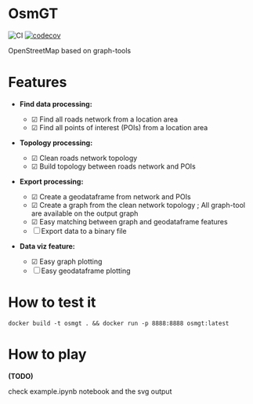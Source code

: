 OsmGT
====

![CI](https://github.com/wiralyki/osmgt/workflows/CI/badge.svg?branch=master)
[![codecov](https://codecov.io/gh/wiralyki/osmgt/branch/master/graph/badge.svg)](https://codecov.io/gh/wiralyki/osmgt)


OpenStreetMap based on graph-tools


# Features

* __Find data processing:__
  * ☑ Find all roads network  from a location area
  * ☑ Find all points of interest (POIs) from a location area

* __Topology processing:__
  * ☑ Clean roads network topology
  * ☑ Build topology between roads network and POIs

* __Export processing:__
  * ☑ Create a geodataframe from network and POIs
  * ☑ Create a graph from the clean network topology ; All graph-tool are available on the output graph
  * ☑ Easy matching between graph and geodataframe features
  * ☐  Export data to a binary file 

* __Data viz feature:__
  * ☑ Easy graph plotting
  * ☐ Easy geodataframe plotting

# How to test it 
```
docker build -t osmgt . && docker run -p 8888:8888 osmgt:latest
```

# How to play 
__(TODO)__

check example.ipynb notebook and the svg output

